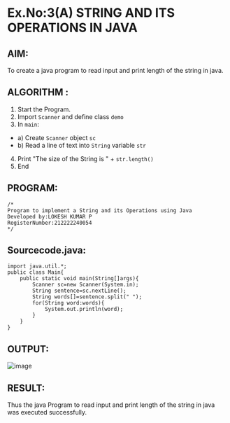 # Ex.No:3(A)  STRING AND ITS OPERATIONS IN JAVA
## AIM:
To create a java program to read input and print length of the string in java.

## ALGORITHM :
1.  Start the Program.
2.	Import `Scanner` and define class `demo`
3.	In `main`:
-	a) Create `Scanner` object `sc`
-	b) Read a line of text into `String` variable `str`
4.	Print "The size of the String is " + `str.length()`
5.	End




## PROGRAM:
 ```
/*
Program to implement a String and its Operations using Java
Developed by:LOKESH KUMAR P 
RegisterNumber:212222240054  
*/
```

## Sourcecode.java:
```
import java.util.*;
public class Main{
    public static void main(String[]args){
        Scanner sc=new Scanner(System.in);
        String sentence=sc.nextLine();
        String words[]=sentence.split(" ");
        for(String word:words){
            System.out.println(word);
        }
    }
}
```






## OUTPUT:
![image](https://github.com/user-attachments/assets/5959e794-b51f-42c2-a5e7-0a7747bcae45)




## RESULT:
Thus the java Program to read input and print length of the string in java was executed successfully.

